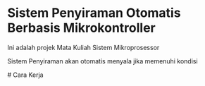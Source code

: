 # Sistem Penyiraman Otomatis Berbasis Mikrokontroller
<p>Ini adalah projek Mata Kuliah Sistem Mikroprosessor</p>
<p>Sistem Penyiraman akan otomatis menyala jika memenuhi kondisi</p>
# Cara Kerja
